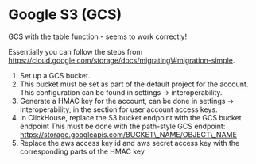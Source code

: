 # Google S3 \(GCS\)

GCS with the table function - seems to work correctly!

Essentially you can follow the steps from https://cloud.google.com/storage/docs/migrating\#migration-simple.

1. Set up a GCS bucket.
2. This bucket must be set as part of the default project for the account. This configuration can be found in settings -&gt; interoperability.
3. Generate a HMAC key for the account, can be done in settings -&gt; interoperability, in the section for user account access keys.
4. In ClickHouse, replace the S3 bucket endpoint with the GCS bucket endpoint This must be done with the path-style GCS endpoint: https://storage.googleapis.com/BUCKET\_NAME/OBJECT\_NAME
5. Replace the aws access key id and aws secret access key with the corresponding parts of the HMAC key

